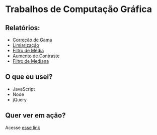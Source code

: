 # Trabalhos de Computação Gráfica

## Relatórios:

- [Correção de Gama](relatorios/gammaCorrection.md)
- [Limiarização](relatorios/thresholding.md)
- [Filtro de Média](relatorios/averagingFilter.md)
- [Aumento de Contraste](relatorios/contrast.md)
- [Filtro de Mediana](relatorios/medianFilter.md)

## O que eu usei?

- JavaScript
- Node
- jQuery

## Quer ver em ação?

Acesse [esse link](https://gilmaicor.github.io/praticas-de-CG/)